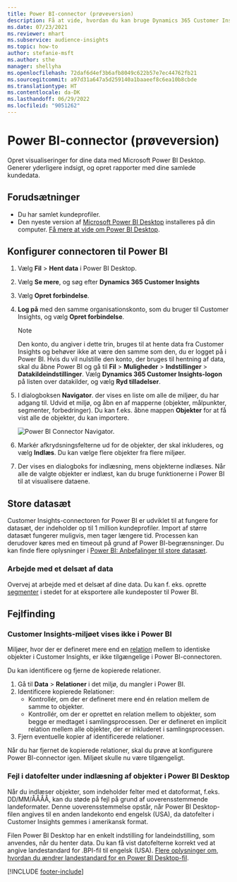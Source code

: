 ```yaml
---
title: Power BI-connector (prøveversion)
description: Få at vide, hvordan du kan bruge Dynamics 365 Customer Insights-connectoren i Power BI.
ms.date: 07/23/2021
ms.reviewer: mhart
ms.subservice: audience-insights
ms.topic: how-to
author: stefanie-msft
ms.author: sthe
manager: shellyha
ms.openlocfilehash: 72daf6d4ef3b6afb8049c622b57e7ec44762fb21
ms.sourcegitcommit: a97d31a647a5d259140a1baaeef8c6ea10b8cbde
ms.translationtype: HT
ms.contentlocale: da-DK
ms.lasthandoff: 06/29/2022
ms.locfileid: "9051262"
---
```

# <a name="power-bi-connector-preview"></a>Power BI-connector (prøveversion)

Opret visualiseringer for dine data med Microsoft Power BI Desktop. Generer yderligere indsigt, og opret rapporter med dine samlede kundedata.

## <a name="prerequisites"></a>Forudsætninger

- Du har samlet kundeprofiler.
- Den nyeste version af [Microsoft Power BI Desktop](https://powerbi.microsoft.com/desktop/) installeres på din computer. [Få mere at vide om Power BI Desktop](/power-bi/desktop-what-is-desktop).

## <a name="configure-the-connector-for-power-bi"></a>Konfigurer connectoren til Power BI

1. Vælg **Fil** > **Hent data** i Power BI Desktop.

1. Vælg **Se mere**, og søg efter **Dynamics 365 Customer Insights**

1. Vælg **Opret forbindelse**.

1. **Log på** med den samme organisationskonto, som du bruger til Customer Insights, og vælg **Opret forbindelse**.
   > [!NOTE]
   > Den konto, du angiver i dette trin, bruges til at hente data fra Customer Insights og behøver ikke at være den samme som den, du er logget på i Power BI. Hvis du vil nulstille den konto, der bruges til hentning af data, skal du åbne Power BI og gå til **Fil** > **Muligheder** > **Indstillinger** > **Datakildeindstillinger**. Vælg **Dynamics 365 Customer Insights-logon** på listen over datakilder, og vælg **Ryd tilladelser**.  

1. I dialogboksen **Navigator**. der vises en liste om alle de miljøer, du har adgang til. Udvid et miljø, og åbn en af mapperne (objekter, målpunkter, segmenter, forbedringer). Du kan f.eks. åbne mappen **Objekter** for at få vist alle de objekter, du kan importere.

   ![Power BI Connector Navigator.](media/power-bi-navigator.png "Power BI Connector Navigator")

1. Markér afkrydsningsfelterne ud for de objekter, der skal inkluderes, og vælg **Indlæs**. Du kan vælge flere objekter fra flere miljøer.

1. Der vises en dialogboks for indlæsning, mens objekterne indlæses. Når alle de valgte objekter er indlæst, kan du bruge funktionerne i Power BI til at visualisere dataene.

## <a name="large-data-sets"></a>Store datasæt

Customer Insights-connectoren for Power BI er udviklet til at fungere for datasæt, der indeholder op til 1 million kundeprofiler. Import af større datasæt fungerer muligvis, men tager længere tid. Processen kan derudover køres med en timeout på grund af Power BI-begrænsninger. Du kan finde flere oplysninger i [Power BI: Anbefalinger til store datasæt](/power-bi/admin/service-premium-what-is#large-datasets). 

### <a name="work-with-a-subset-of-data"></a>Arbejde med et delsæt af data

Overvej at arbejde med et delsæt af dine data. Du kan f. eks. oprette [segmenter](segments.md) i stedet for at eksportere alle kundeposter til Power BI.

## <a name="troubleshooting"></a>Fejlfinding

### <a name="customer-insights-environment-doesnt-show-in-power-bi"></a>Customer Insights-miljøet vises ikke i Power BI

Miljøer, hvor der er defineret mere end en [relation](relationships.md) mellem to identiske objekter i Customer Insights, er ikke tilgængelige i Power BI-connectoren.

Du kan identificere og fjerne de kopierede relationer.

1. Gå til **Data** > **Relationer** i det miljø, du mangler i Power BI.
2. Identificere kopierede Relationer:
   - Kontrollér, om der er defineret mere end én relation mellem de samme to objekter.
   - Kontrollér, om der er oprettet en relation mellem to objekter, som begge er medtaget i samlingsprocessen. Der er defineret en implicit relation mellem alle objekter, der er inkluderet i samlingsprocessen.
3. Fjern eventuelle kopier af identificerede relationer.

Når du har fjernet de kopierede relationer, skal du prøve at konfigurere Power BI-connector igen. Miljøet skulle nu være tilgængeligt.

### <a name="errors-on-date-fields-when-loading-entities-in-power-bi-desktop"></a>Fejl i datofelter under indlæsning af objekter i Power BI Desktop

Når du indlæser objekter, som indeholder felter med et datoformat, f.eks. DD/MM/ÅÅÅÅ, kan du støde på fejl på grund af uoverensstemmende landeformater. Denne uoverensstemmelse opstår, når Power BI Desktop-filen angives til en anden landekonto end engelsk (USA), da datofelter i Customer Insights gemmes i amerikansk format.

Filen Power BI Desktop har en enkelt indstilling for landeindstilling, som anvendes, når du henter data. Du kan få vist datofelterne korrekt ved at angive landestandard for .BPI-fil til engelsk (USA). [Flere oplysninger om, hvordan du ændrer landestandard for en Power BI Desktop-fil](/power-bi/fundamentals/supported-languages-countries-regions#choose-the-language-or-locale-of-power-bi-desktop).

[!INCLUDE [footer-include](includes/footer-banner.md)]
